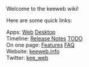 Welcome to the keeweb wiki!  

Here are some quick links:

Apps: [Web](https://app.keeweb.info) [Desktop](https://github.com/keeweb/keeweb/releases/latest)  
Timeline: [Release Notes](https://github.com/keeweb/keeweb/blob/master/release-notes.md) [TODO](https://github.com/keeweb/keeweb/wiki/TODO)  
On one page: [Features](https://keeweb.info/#features) [FAQ](https://github.com/keeweb/keeweb/wiki/FAQ)  
Website: [keeweb.info](https://keeweb.info)  
Twitter: [kee_web](https://twitter.com/kee_web)  
